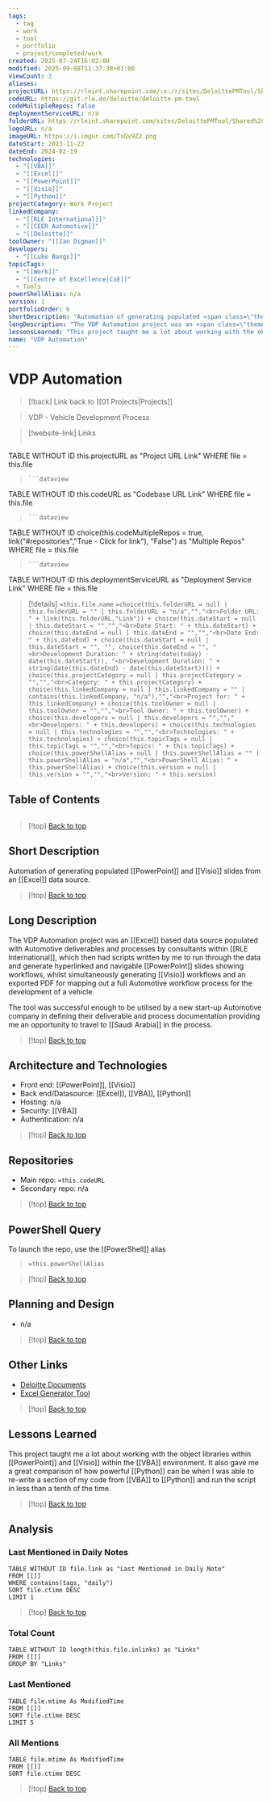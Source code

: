 ```yaml
---
tags:
  - tag
  - work
  - tool
  - portfolio
  - project/completed/work
created: 2025-07-24T16:02:00
modified: 2025-09-08T11:37:38+01:00
viewCount: 3
aliases:
projectURL: https://rleint.sharepoint.com/:x:/r/sites/DeloittePMTool/Shared%20Documents/CEER%20DevPlan.xlsb?d=w96a37936195d4126a22329f260501438&csf=1&web=1&e=Xm5aFR
codeURL: https://git.rle.de/deloitte/deloitte-pm-tool
codeMultipleRepos: false
deploymentServiceURL: n/a
folderURL: https://rleint.sharepoint.com/sites/DeloittePMTool/Shared%20Documents/Forms/AllItems.aspx
logoURL: n/a
imageURL: https://i.imgur.com/TsQv9Z2.png
dateStart: 2023-11-22
dateEnd: 2024-02-19
technologies:
  - "[[VBA]]"
  - "[[Excel]]"
  - "[[PowerPoint]]"
  - "[[Visio]]"
  - "[[Python]]"
projectCategory: Work Project
linkedCompany:
  - "[[RLE International]]"
  - "[[CEER Automotive]]"
  - "[[Deloitte]]"
toolOwner: "[[Ian Digman]]"
developers:
  - "[[Luke Bangs]]"
topicTags:
  - "[[Work]]"
  - "[[Centre of Excellence|CoE]]"
  - Tools
powerShellAlias: n/a
version: 1
portfolioOrder: 6
shortDescription: "Automation of generating populated <span class=\"theme-link\">PowerPoint</span> and <span class=\"theme-link\">Visio</span> slides from an <span class=\"theme-link\">Excel</span> data source."
longDescription: "The VDP Automation project was an <span class=\"theme-link\">Excel</span> based data source populated with Automotive deliverables and processes by consultants within <span class=\"theme-link\">RLE International</span>, which then had scripts written by me to run through the data and generate hyperlinked and navigable <span class=\"theme-link\">PowerPoint</span> slides showing workflows, whilst simultaneously generating <span class=\"theme-link\">Visio</span> workflows and an exported PDF for mapping out a full Automotive workflow process for the development of a vehicle.<br><br>The tool was successful enough to be utilised by a new start-up Automotive company in defining their deliverable and process documentation providing me an opportunity to travel to <span class=\"theme-link\">Saudi Arabia</span> in the process."
lessonsLearned: "This project taught me a lot about working with the object libraries within <span class=\"theme-link\">PowerPoint</span> and <span class=\"theme-link\">Visio</span> within the <span class=\"theme-link\">VBA</span> environment. It also gave me a great comparison of how powerful <span class=\"theme-link\">Python</span> can be when I was able to re-write a section of my code from <span class=\"theme-link\">VBA</span> to <span class=\"theme-link\">Python</span> and run the script in less than a tenth of the time."
name: "VDP Automation"
---
```

# VDP Automation

> [!back] Link back to [[01 Projects|Projects]]

> VDP - Vehicle Development Process

>[!website-link] Links
> ```dataview
TABLE WITHOUT ID this.projectURL as "Project URL Link"
WHERE file = this.file
>```
>```dataview
TABLE WITHOUT ID this.codeURL as "Codebase URL Link"
WHERE file = this.file
>```
>```dataview
TABLE WITHOUT ID choice(this.codeMultipleRepos = true, link("#repositories","True - Click for link"), "False") as "Multiple Repos"
WHERE file = this.file
>```
>```dataview
TABLE WITHOUT ID this.deploymentServiceURL as "Deployment Service Link"
WHERE file = this.file

>[!details]  `=this.file.name`
>`=choice(this.folderURL = null | this.folderURL = "" | this.folderURL = "n/a","","<br>Folder URL: " + link(this.folderURL,"Link")) + choice(this.dateStart = null | this.dateStart = "","","<br>Date Start: " + this.dateStart) + choice(this.dateEnd = null | this.dateEnd = "","","<br>Date End: " + this.dateEnd) + choice(this.dateStart = null | this.dateStart = "", "", choice(this.dateEnd = "", "<br>Development Duration: " + string(date(today) - date(this.dateStart)), "<br>Development Duration: " + string(date(this.dateEnd) - date(this.dateStart)))) + choice(this.projectCategory = null | this.projectCategory = "","","<br>Category: " + this.projectCategory) + choice(this.linkedCompany = null | this.linkedCompany = "" | contains(this.linkedCompany, "n/a"),"","<br>Project for: " + this.linkedCompany) + choice(this.toolOwner = null | this.toolOwner = "","","<br>Tool Owner: " + this.toolOwner) + choice(this.developers = null | this.developers = "","","<br>Developers: " + this.developers) + choice(this.technologies = null | this.technologies = "","","<br>Technologies: " + this.technologies) + choice(this.topicTags = null | this.topicTags = "","","<br>Topics: " + this.topicTags) + choice(this.powerShellAlias = null | this.powerShellAlias = "" | this.powerShellAlias = "n/a","","<br>PowerShell Alias: " + this.powerShellAlias) + choice(this.version = null | this.version = "","","<br>Version: " + this.version)`

## Table of Contents

```table-of-contents
```

>[!top] [Back to top](#Table%20of%20Contents)

## Short Description

Automation of generating populated [[PowerPoint]] and [[Visio]] slides from an [[Excel]] data source.

>[!top] [Back to top](#Table%20of%20Contents)

## Long Description

The VDP Automation project was an [[Excel]] based data source populated with Automotive deliverables and processes by consultants within [[RLE International]], which then had scripts written by me to run through the data and generate hyperlinked and navigable [[PowerPoint]] slides showing workflows, whilst simultaneously generating [[Visio]] workflows and an exported PDF for mapping out a full Automotive workflow process for the development of a vehicle.

The tool was successful enough to be utilised by a new start-up Automotive company in defining their deliverable and process documentation providing me an opportunity to travel to [[Saudi Arabia]] in the process.

>[!top] [Back to top](#Table%20of%20Contents)

## Architecture and Technologies

- Front end: [[PowerPoint]], [[Visio]]
- Back end/Datasource: [[Excel]], [[VBA]], [[Python]]
- Hosting: n/a
- Security: [[VBA]]
- Authentication: n/a

>[!top] [Back to top](#Table%20of%20Contents)

## Repositories

- Main repo: `=this.codeURL`
- Secondary repo: n/a

>[!top] [Back to top](#Table%20of%20Contents)

## PowerShell Query

To launch the repo, use the [[PowerShell]] alias 

> `=this.powerShellAlias`

>[!top] [Back to top](#Table%20of%20Contents)

## Planning and Design

- n/a

>[!top] [Back to top](#Table%20of%20Contents)

## Other Links

- [Deloitte Documents](https://rleint.sharepoint.com/:f:/r/sites/Deloitte/Freigegebene%20Dokumente/General?csf=1&web=1&e=37O9Sy)
- [Excel Generator Tool](https://rleint.sharepoint.com/:f:/r/sites/DeloittePMTool/Shared%20Documents/Excel%20Generator%20Tool?csf=1&web=1&e=lhVeB7)

>[!top] [Back to top](#Table%20of%20Contents)

## Lessons Learned

This project taught me a lot about working with the object libraries within [[PowerPoint]] and [[Visio]] within the [[VBA]] environment. It also gave me a great comparison of how powerful [[Python]] can be when I was able to re-write a section of my code from [[VBA]] to [[Python]] and run the script in less than a tenth of the time.

>[!top] [Back to top](#Table%20of%20Contents)

## Analysis

### Last Mentioned in Daily Notes

```dataview
TABLE WITHOUT ID file.link as "Last Mentioned in Daily Note"
FROM [[]]
WHERE contains(tags, "daily")
SORT file.ctime DESC
LIMIT 1
```

>[!top] [Back to top](#Table%20of%20Contents)

### Total Count

```dataview
TABLE WITHOUT ID length(this.file.inlinks) as "Links"
FROM [[]]
GROUP BY "Links"
```

### Last Mentioned

```dataview
TABLE file.mtime As ModifiedTime
FROM [[]]
SORT file.ctime DESC
LIMIT 5
```

### All Mentions

```dataview
TABLE file.mtime As ModifiedTime
FROM [[]]
SORT file.ctime DESC
```

>[!top] [Back to top](#Table%20of%20Contents)
